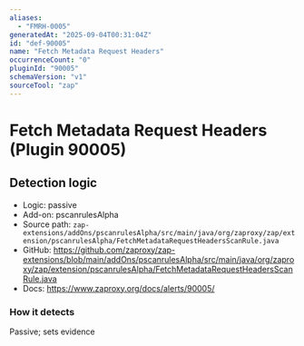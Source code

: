 ```yaml
---
aliases:
  - "FMRH-0005"
generatedAt: "2025-09-04T00:31:04Z"
id: "def-90005"
name: "Fetch Metadata Request Headers"
occurrenceCount: "0"
pluginId: "90005"
schemaVersion: "v1"
sourceTool: "zap"
---
```


# Fetch Metadata Request Headers (Plugin 90005)

## Detection logic

- Logic: passive
- Add-on: pscanrulesAlpha
- Source path: `zap-extensions/addOns/pscanrulesAlpha/src/main/java/org/zaproxy/zap/extension/pscanrulesAlpha/FetchMetadataRequestHeadersScanRule.java`
- GitHub: https://github.com/zaproxy/zap-extensions/blob/main/addOns/pscanrulesAlpha/src/main/java/org/zaproxy/zap/extension/pscanrulesAlpha/FetchMetadataRequestHeadersScanRule.java
- Docs: https://www.zaproxy.org/docs/alerts/90005/

### How it detects

Passive; sets evidence

